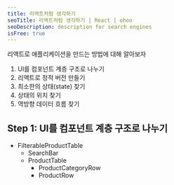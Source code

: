 ```yaml
---
title: 리액트처럼 생각하기
seoTitle: 리액트처럼 생각하기 | React | ohoo
seoDescription: description for search engines
isFree: true
---
```



리액트로 애플리케이션을 만드는 방법에 대해 알아보자

1. UI를 컴포넌트 계층 구조로 나누기
2. 리액트로 정적 버전 만들기
3. 최소한의 상태(state) 찾기
4. 상태의 위치 찾기
5. 역방향 데이터 흐름 찾기


## Step 1: UI를 컴포넌트 계층 구조로 나누기

* FilterableProductTable
  * SearchBar
  * ProductTable
    * ProductCategoryRow
    * ProductRow
